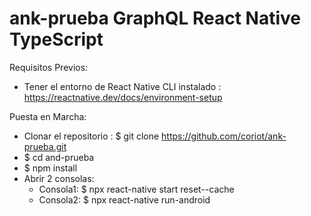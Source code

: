 # ank-prueba GraphQL React Native TypeScript

Requisitos Previos:
  - Tener el entorno de React Native CLI instalado : https://reactnative.dev/docs/environment-setup
  
Puesta en Marcha:
- Clonar el repositorio : $ git clone https://github.com/coriot/ank-prueba.git
- $ cd and-prueba
- $ npm install
- Abrir 2 consolas:
    - Consola1: $ npx react-native start reset--cache
    - Consola2: $ npx react-native run-android
